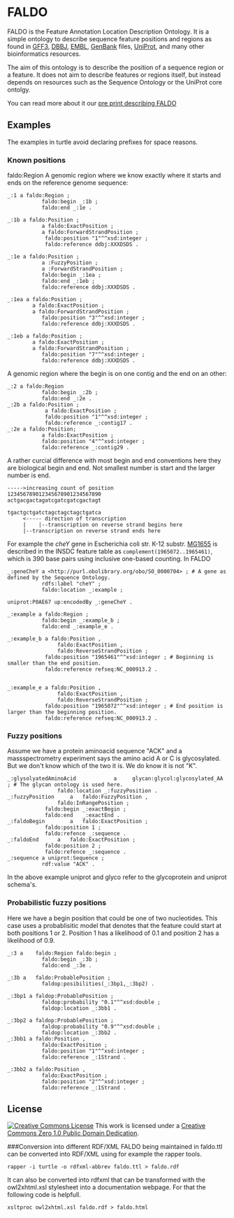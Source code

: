 FALDO
=====

FALDO is the Feature Annotation Location Description Ontology.
It is a simple ontology to describe sequence feature positions and regions as found in 
[GFF3](http://www.sequenceontology.org/gff3.shtml), [DBBJ](http://www.ddbj.nig.ac.jp),
[EMBL](http://www.embl.org), [GenBank](http://www.ncbi.nlm.nih.gov/genbank) files,
[UniProt](http://www.uniprot.org), and many other bioinformatics resources.

The aim of this ontology is to describe the position of a sequence region or a feature.
It does not aim to describe features or regions itself, but instead depends on resources
such as the Sequence Ontology or the UniProt core ontolgy.

You can read more about it our [pre print describing FALDO](dx.doi.org/10.1101/002121)

Examples
--------

The examples in turtle avoid declaring prefixes for space reasons.

### Known positions
 faldo:Region
A genomic region where we know exactly where it starts and ends on the reference genome sequence:

```turtle
_:1 a faldo:Region ;
           faldo:begin _:1b ;
           faldo:end _:1e .

_:1b a faldo:Position ; 
           a faldo:ExactPosition ;
           a faldo:ForwardStrandPosition ;
            faldo:position "1"^^xsd:integer ;
            faldo:reference ddbj:XXXDSDS .

_:1e a faldo:Position ; 
           a :FuzzyPosition ;
           a :ForwardStrandPosition ;
           faldo:begin _:1ea ;
           faldo:end _:1eb ;
           faldo:reference ddbj:XXXDSDS .

_:1ea a faldo:Position ;
        a faldo:ExactPosition ;
        a faldo:ForwardStrandPosition ;
           faldo:position "3"^^xsd:integer ;
           faldo:reference ddbj:XXXDSDS .

_:1eb a faldo:Position ;
        a faldo:ExactPosition ;
        a faldo:ForwardStrandPosition ;
           faldo:position "7"^^xsd:integer ;
           faldo:reference ddbj:XXXDSDS .
```

A genomic region where the begin is on one contig and the end on an other:

```turtle
_:2 a faldo:Region
           faldo:begin _:2b ;
           faldo:end _:2e .
_:2b a faldo:Position ; 
            a faldo:ExactPosition ;
            faldo:position "1"^^xsd:integer ;
            faldo:reference _:contig17 .
_:2e a faldo:Position; 
           a faldo:ExactPosition ;
           faldo:position "4"^^xsd:integer ;
           faldo:reference _:contig29 .
```

A rather curcial difference with most begin and end conventions here they are biological begin and end. 
Not smallest number is start and the larger number is end.

```
----->increasing count of position
123456789012345678901234567890
actgacgactagatcgatcgatcgactagt

tgactgctgatctagctagctagctgatca
     <----- direction of transcription 
     |    |--transcription on reverse strand begins here
     |--transcription on reverse strand ends here      
```

For example the *cheY* gene in
Escherichia coli str. K-12 substr. [MG1655](http://www.ncbi.nlm.nih.gov/nuccore/NC_000913.2)
is described in the INSDC feature table as `complement(1965072..1965461)`,
which is 390 base pairs using inclusive one-based counting. In FALDO

```turtle
_:geneCheY a <http://purl.obolibrary.org/obo/SO_0000704> ; # A gene as defined by the Sequence Ontology.
           rdfs:label "cheY" ;
           faldo:location _:example ;

uniprot:P0AE67 up:encodedBy _:geneCheY .

_:example a faldo:Region ;
           faldo:begin _:example_b ;
           faldo:end _:example_e .

_:example_b a faldo:Position ,
                faldo:ExactPosition ,
                faldo:ReverseStrandPosition ;
            faldo:position "1965461"^^xsd:integer ; # Beginning is smaller than the end position.
            faldo:reference refseq:NC_000913.2 .


_:example_e a faldo:Position ,
                faldo:ExactPosition ,
                faldo:ReverseStrandPosition ;
            faldo:position "1965072"^^xsd:integer ; # End position is larger than the beginning position.
            faldo:reference refseq:NC_000913.2 .
```

### Fuzzy positions

Assume we have a protein aminoacid sequence "ACK" and a massspectrometry experiment says the amino acid 
A or C is glycosylated. But we don't know which of the two it is. We do know it is not "K".


```turtle
_:glysolyatedAminoAcid            a 	glycan:glycol:glycosylated_AA ; # The glycan ontology is used here.
				faldo:location _:fuzzyPosition .
_:fuzzyPosition 	a 	faldo:FuzzyPosition ,
				faldo:InRangePosition ;
			faldo:begin _:exactBegin ;
			faldo:end   _:exactEnd .
_:faldoBegin		a	faldo:ExactPosition ;
			faldo:position 1 ;
			faldo:refence _:sequence .
_:faldoEnd		a	faldo:ExactPosition ;
			faldo:position 2 ;
			faldo:refence _:sequence .
_:sequence a uniprot:Sequence ;
           rdf:value "ACK" .
```
In the above example uniprot and glyco refer to the glycoprotein and uniprot schema's.

### Probabilistic fuzzy positions

Here we have a begin position that could be one of two nucleotides. This case uses
a probablisitic model that denotes that the feature could start at both positions 1 or 2. Position 1
has a likelihood of 0.1 and position 2 has a likelihood of 0.9. 

```turtle
_:3 a    faldo:Region faldo:begin ;
           faldo:begin _:3b ;
           faldo:end _:3e .

_:3b a   faldo:ProbablePosition ;
           faldop:posibilities(_:3bp1,_:3bp2) .

_:3bp1 a faldop:ProbablePosition ;
           faldop:probability "0.1"^^xsd:double ;
           faldop:location _:3bb1 .

_:3bp2 a faldop:ProbablePosition ;
           faldop:probability "0.9"^^xsd:double ;
           faldop:location _:3bb2 .
_:3bb1 a faldo:Position ,
           faldo:ExactPosition ;
           faldo:position "1"^^xsd:integer ;
           faldo:reference _:1Strand .

_:3bb2 a faldo:Position ,
           faldo:ExactPosition ;
           faldo:position "2"^^xsd:integer ;
           faldo:reference _:1Strand .
```

License
-------

[![Creative Commons License](http://creativecommons.org/images/deed/nolaw.png)](http://creativecommons.org/publicdomain/zero/1.0/) This work is licensed under a [Creative Commons Zero 1.0 Public Domain Dedication](http://creativecommons.org/publicdomain/zero/1.0/).


###Conversion into different RDF/XML
FALDO being maintained in faldo.ttl  can be converted into RDF/XML using for example the rapper tools.

```
rapper -i turtle -o rdfxml-abbrev faldo.ttl > faldo.rdf
```

It can also be converted into rdfxml that can be transformed with the owl2xhtml.xsl stylesheet into a documentation webpage.
For that the following code is helpfull.

```
xsltproc owl2xhtml.xsl faldo.rdf > faldo.html
```
